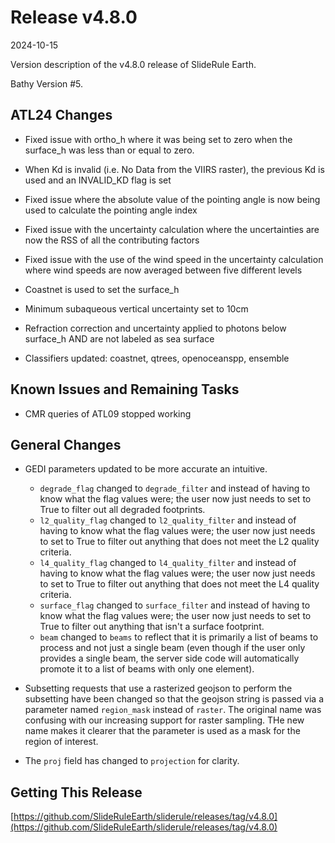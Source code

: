 # Release v4.8.0

2024-10-15

Version description of the v4.8.0 release of SlideRule Earth.

Bathy Version #5.

## ATL24 Changes

* Fixed issue with ortho_h where it was being set to zero when the surface_h was less than or equal to zero.

* When Kd is invalid (i.e. No Data from the VIIRS raster), the previous Kd is used and an INVALID_KD flag is set

* Fixed issue where the absolute value of the pointing angle is now being used to calculate the pointing angle index

* Fixed issue with the uncertainty calculation where the uncertainties are now the RSS of all the contributing factors

* Fixed issue with the use of the wind speed in the uncertainty calculation where wind speeds are now averaged between five different levels

* Coastnet is used to set the surface_h

* Minimum subaqueous vertical uncertainty set to 10cm

* Refraction correction and uncertainty applied to photons below surface_h AND are not labeled as sea surface

* Classifiers updated: coastnet, qtrees, openoceanspp, ensemble

## Known Issues and Remaining Tasks

* CMR queries of ATL09 stopped working

## General Changes

* GEDI parameters updated to be more accurate an intuitive.
    - `degrade_flag` changed to `degrade_filter` and instead of having to know what the flag values were; the user now just needs to set to True to filter out all degraded footprints.
    - `l2_quality_flag` changed to `l2_quality_filter` and instead of having to know what the flag values were; the user now just needs to set to True to filter out anything that does not meet the L2 quality criteria.
    - `l4_quality_flag` changed to `l4_quality_filter` and instead of having to know what the flag values were; the user now just needs to set to True to filter out anything that does not meet the L4 quality criteria.
    - `surface_flag` changed to `surface_filter` and instead of having to know what the flag values were; the user now just needs to set to True to filter out anything that isn't a surface footprint.
    - `beam` changed to `beams` to reflect that it is primarily a list of beams to process and not just a single beam (even though if the user only provides a single beam, the server side code will automatically promote it to a list of beams with only one element).

* Subsetting requests that use a rasterized geojson to perform the subsetting have been changed so that the geojson string is passed via a parameter named `region_mask` instead of `raster`.  The original name was confusing with our increasing support for raster sampling.  THe new name makes it clearer that the parameter is used as a mask for the region of interest.

* The `proj` field has changed to `projection` for clarity.

## Getting This Release

[https://github.com/SlideRuleEarth/sliderule/releases/tag/v4.8.0](https://github.com/SlideRuleEarth/sliderule/releases/tag/v4.8.0)
